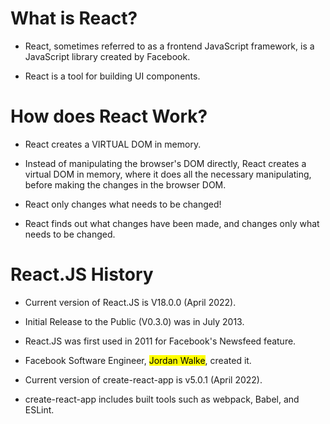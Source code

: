 # What is React?

- React, sometimes referred to as a frontend JavaScript framework, is a JavaScript library created by Facebook.

- React is a tool for building UI components.

# How does React Work?

- React creates a VIRTUAL DOM in memory.

- Instead of manipulating the browser's DOM directly, React creates a virtual DOM in memory, where it does all the necessary manipulating, before making the changes in the browser DOM.

- React only changes what needs to be changed!

- React finds out what changes have been made, and changes only what needs to be changed.

# React.JS History

- Current version of React.JS is V18.0.0 (April 2022).

- Initial Release to the Public (V0.3.0) was in July 2013.

- React.JS was first used in 2011 for Facebook's Newsfeed feature.

- Facebook Software Engineer, <mark>Jordan Walke</mark>, created it.

- Current version of create-react-app is v5.0.1 (April 2022).

- create-react-app includes built tools such as webpack, Babel, and ESLint.

